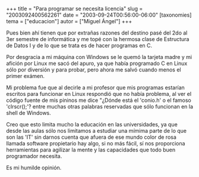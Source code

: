 +++
title = "Para programar se necesita licencia"
slug = "2003092400562261"
date = "2003-09-24T00:56:00-06:00"
[taxonomies]
tema = ["educacion"]
autor = ["Miguel Ángel"]
+++

Pues bien ahí tienen que por extrañas razones del destino pasé del 2do
al 3er semestre de informática y me topé con la hermosa clase de
Estructura de Datos I y de lo que se trata es de hacer programas en C.

Por desgracia a mi máquina con Windows se le quemó la tarjeta madre y mi
afición por Linux me sacó del apuro, ya que había programado C en Linux
sólo por diversión y para probar, pero ahora me salvó cuando menos el
primer exámen.

<!-- more -->
Mi problema fue que al decirle a mi profesor que mis programas estarían
escritos para funcionar en Linux respondió que no había problema, al ver
el código fuente de mis pininos me dice &quot;¿Dónde está el 'conio.h' o
el famoso 'clrscr();'? entre muchas otras palabras reservadas que sólo
funcionan en la shell de Windows.

Creo que esto limita mucho la educación en las universidades, ya que
desde las aulas sólo nos limitamos a estudiar una mímima parte de lo que
son las 'IT' sin darnos cuenta que afuera de ese mundo color de rosa
llamada software propietario hay algo, si no más fácil, sí nos
proporciona herramientas para agilizar la mente y las capacidades que
todo buen programador necesita.

Es mi humilde opinión.
